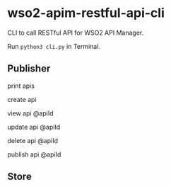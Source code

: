 # wso2-apim-restful-api-cli
CLI to call RESTful API for WSO2 API Manager.

Run `python3 cli.py` in Terminal.

## Publisher

print apis

create api

view api @apiId

update api @apiId

delete api @apiId

publish api @apiId

## Store
